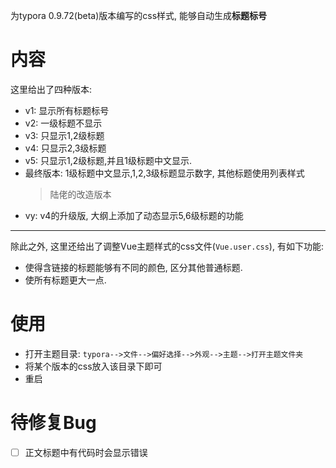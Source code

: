 为typora 0.9.72(beta)版本编写的css样式, 能够自动生成**标题标号**

# 内容
这里给出了四种版本:
* v1: 显示所有标题标号
* v2: 一级标题不显示
* v3: 只显示1,2级标题
* v4: 只显示2,3级标题
* v5: 只显示1,2级标题,并且1级标题中文显示.
* 最终版本: 1级标题中文显示,1,2,3级标题显示数字, 其他标题使用列表样式
    > 陆佬的改造版本
* vy: v4的升级版, 大纲上添加了动态显示5,6级标题的功能

----------
除此之外, 这里还给出了调整Vue主题样式的css文件(`Vue.user.css`), 有如下功能:
* 使得含链接的标题能够有不同的颜色, 区分其他普通标题.
* 使所有标题更大一点.

# 使用
* 打开主题目录: `typora-->文件-->偏好选择-->外观-->主题-->打开主题文件夹`
* 将某个版本的css放入该目录下即可
* 重启

# 待修复Bug
- [ ] 正文标题中有代码时会显示错误